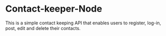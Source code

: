 # Contact-keeper-Node

This is a simple contact keeping API that enables users to register, log-in, post, edit and delete their contacts.
